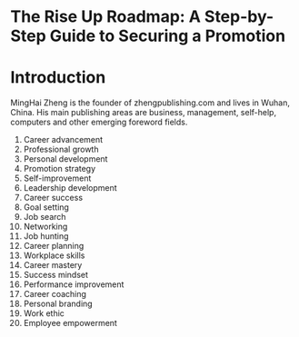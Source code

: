 # The Rise Up Roadmap: A Step-by-Step Guide to Securing a Promotion

# Introduction

MingHai Zheng is the founder of zhengpublishing.com and lives in Wuhan, China. His main publishing areas are business, management, self-help, computers and other emerging foreword fields.



1. Career advancement
2. Professional growth
3. Personal development
4. Promotion strategy
5. Self-improvement
6. Leadership development
7. Career success
8. Goal setting
9. Job search
10. Networking
11. Job hunting
12. Career planning
13. Workplace skills
14. Career mastery
15. Success mindset
16. Performance improvement
17. Career coaching
18. Personal branding
19. Work ethic
20. Employee empowerment



